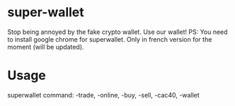 # super-wallet
Stop being annoyed by the fake crypto wallet. Use our wallet!
PS: You need to install google chrome for superwallet. Only in french version for the moment (will be updated).

# Usage
superwallet command: -trade, -online, -buy, -sell, -cac40, -wallet
